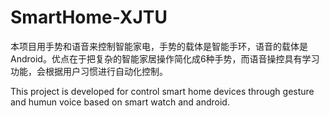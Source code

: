 # SmartHome-XJTU
本项目用手势和语音来控制智能家电，手势的载体是智能手环，语音的载体是Android。优点在于把复杂的智能家居操作简化成6种手势，而语音操控具有学习功能，会根据用户习惯进行自动化控制。

This project is developed for control smart home devices through gesture and humun voice based on smart watch and android.
